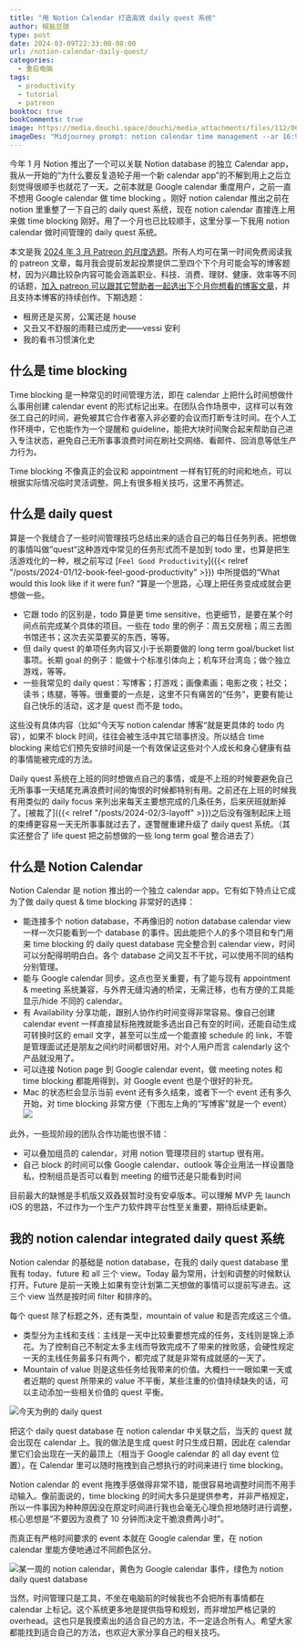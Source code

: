 ```yaml
---
title: "用 Notion Calendar 打造高效 daily quest 系统"
author: 椒盐豆豉
type: post
date: 2024-03-09T22:33:00-08:00
url: /notion-calendar-daily-quest/
categories:
  - 重启电脑
tags:
  - productivity
  - tutorial
  - patreon
booktoc: true
bookComments: true
image: https://media.douchi.space/douchi/media_attachments/files/112/069/271/020/228/708/original/d21683dbf7e74fc9.png
imageDes: "Midjourney prompt: notion calendar time management --ar 16:9"
---
```


今年 1 月 Notion 推出了一个可以关联 Notion database 的独立 Calendar app，我从一开始的“为什么要反复造轮子用一个新 calendar app”的不解到用上之后立刻觉得很顺手也就花了一天。之前本就是 Google calendar 重度用户，之前一直不想用 Google calendar 做 time blocking 。刚好 notion calendar 推出之前在 notion 里重整了一下自己的 daily quest 系统，现在 notion calendar 直接连上用来做 time blocking 刚好。用了一个月也已比较顺手，这里分享一下我用 notion calendar 做时间管理的 daily quest 系统。

<!--more-->

本文是我 [2024 年 3 月 Patreon 的月度选题](https://www.patreon.com/posts/2024-nian-3-yue-97913966)。所有人均可在第一时间免费阅读我的 patreon 文章，每月我会提前发起投票提供二至四个下个月可能会写的博客题材，因为兴趣比较杂内容可能会涵盖职业、科技、消费、理财、健康、效率等不同的话题，[加入 patreon 可以跟其它赞助者一起选出下个月你想看的博客文章](https://www.patreon.com/posts/100083093)，并且支持本博客的持续创作。下期选题：
- 租房还是买房，公寓还是 house
- 又丑又不舒服的雨鞋已成历史——vessi 安利
- 我的看书习惯演化史

## 什么是 time blocking
Time blocking 是一种常见的时间管理方法，即在 calendar 上把什么时间想做什么事用创建 calendar event 的形式标记出来。在团队合作场景中，这样可以有效张工自己的时间，避免被其它合作者塞入非必要的会议而打断专注时间。在个人工作环境中，它也能作为一个提醒和 guideline，能把大块时间聚合起来帮助自己进入专注状态，避免自己无所事事浪费时间在刷社交网络、看邮件、回消息等低生产力行为。

Time blocking 不像真正的会议和 appointment 一样有钉死的时间和地点，可以根据实际情况临时灵活调整。网上有很多相关技巧，这里不再赘述。

## 什么是 daily quest
算是一个我缝合了一些时间管理技巧总结出来的适合自己的每日任务列表。把想做的事情叫做”quest“这种游戏中常见的任务形式而不是加到 todo 里，也算是把生活游戏化的一种，根之前写过 [`Feel Good Productivity`]({{< relref "/posts/2024-01/12-book-feel-good-productivity" >}}) 中所提倡的“What would this look like if it were fun? ”算是一个思路，心理上把任务变成成就会更想做一些。

- 它跟 todo 的区别是，todo 算是更 time sensitive，也更细节，是要在某个时间点前完成某个具体的项目。一些在 todo 里的例子：周五交房租；周三去图书馆还书；这次去买菜要买的东西，等等。
- 但 daily quest 的单项任务内容又小于长期要做的 long term goal/bucket list 事项。长期 goal 的例子：能做十个标准引体向上；机车环台湾岛；做个独立游戏，等等。
- 一些我常见的 daily quest：写博客；打游戏；画像素画；电影之夜；社交；读书；练腿，等等。很重要的一点是，这里不只有痛苦的“任务”，更要有能让自己快乐的活动，这才是 quest 而不是 todo。

这些没有具体内容（比如“今天写 notion calendar 博客“就是更具体的 todo 内容），如果不 block 时间，往往会被生活中其它琐事挤没。所以结合 time blocking 来给它们预先安排时间是一个有效保证这些对个人成长和身心健康有益的事情能被完成的方法。

Daily quest 系统在上班的同时想做点自己的事情，或是不上班的时候要避免自己无所事事一天结尾充满浪费时间的悔恨的时候都特别有用。之前还在上班的时候我有用类似的 daily focus 来列出来每天主要想完成的几条任务，后来厌班就断掉了。[被裁了]({{< relref "/posts/2024-02/3-layoff" >}})之后没有强制起床上班的束缚更容易一天无所事事就过去了，遂警醒重建升级了 daily quest 系统。（其实还整合了 life quest 把之前想做的一些 long term goal 整合进去了）

## 什么是 Notion Calendar
Notion Calendar 是 notion 推出的一个独立 calendar app。它有如下特点让它成为了做 daily quest & time blocking 非常好的选择：
- 能连接多个 notion database，不再像旧的 notion database calendar view 一样一次只能看到一个 database 的事件。因此能把个人的多个项目和专门用来 time blocking 的 daily quest database 完全整合到 calendar view，时间可以分配得明明白白。各个 database 之间又互不干扰，可以使用不同的结构分别管理。
- 能与 Google calendar 同步。这点也至关重要，有了能与现有 appointment & meeting 系统兼容，与外界无缝沟通的桥梁，无需迁移，也有方便的工具能显示/hide 不同的 calendar。
- 有 Availability 分享功能，跟别人协作约时间变得非常容易。像自己创建 calendar event 一样直接鼠标拖拽就能多选出自己有空的时间，还能自动生成可转换时区的 email 文字，甚至可以生成一个能直接 schedule 的 link，不管是管理面试还是朋友之间约时间都很好用。对个人用户而言 calendarly 这个产品就没用了。
- 可以连接 Notion page 到 Google calendar event，做 meeting notes 和 time blocking 都能用得到，对 Google event 也是个很好的补充。
- Mac 的状态栏会显示当前 event 还有多久结束，或者下一个 event 还有多久开始，对 time blocking 非常方便（下图左上角的“写博客”就是一个 event）
![](https://media.douchi.space/douchi/media_attachments/files/112/069/587/018/850/936/original/d3fe853ec735039c.png)

此外，一些现阶段的团队合作功能也很不错：
- 可以叠加组员的 calendar，对用 notion 管理项目的 startup 很有用。
- 自己 block 的时间可以像 Google calendar、outlook 等企业用法一样设置隐私，控制组员是否可以看到 meeting 的细节还是只能看到时间

目前最大的缺憾是手机版又双叒叕暂时没有安卓版本。可以理解 MVP 先 launch iOS 的思路，不过作为一个生产力软件跨平台性至关重要，期待后续更新。

## 我的 notion calendar integrated daily quest 系统
Notion calendar 的基础是 notion database，在我的 daily quest database 里我有 today、future 和 all 三个 view。Today 最为常用，计划和调整的时候默认打开。Future 是前一天晚上如果有空计划第二天想做的事情可以提前写进去。这三个 view 当然是按时间 filter 和排序的。

每个 quest 除了标题之外，还有类型，mountain of value 和是否完成这三个值。
- 类型分为主线和支线：主线是一天中比较重要想完成的任务，支线则是锦上添花。为了控制自己不制定太多主线而导致完成不了带来的挫败感，会硬性规定一天的主线任务最多只有两个，都完成了就是非常有成就感的一天了。
- Mountain of value 则是这些任务给我带来的价值。大概扫一一眼如果一天或者近期的 quest 所带来的 value 不平衡，某些注重的价值持续缺失的话，可以主动添加一些相关价值的 quest 平衡。

![今天为例的 daily quest](https://media.douchi.space/douchi/media_attachments/files/112/069/884/335/466/788/original/2f380c56f5bf492a.png)

把这个 daily quest database 在 notion calendar 中关联之后，当天的 quest 就会出现在 calendar 上。我的做法是生成 quest 时只生成日期，因此在 calendar 里它们会出现在一天的最顶上（相当于 Google calendar 的 all day event 位置）。在 Calendar 里可以随时拖拽到自己想执行的时间来进行 time blocking。

Notion calendar 的 event 拖拽手感做得非常不错，能很容易地调整时间而不用手动输入。像前面说的，time blocking 的时间大多只是提供参考，并非严格规定，所以一件事因为种种原因没在原定时间进行我也会毫无心理负担地随时进行调整，核心思想是“不要因为浪费了 10 分钟而决定干脆浪费两小时”。

而真正有严格时间要求的 event 本就在 Google calendar 里，在 notion calendar 里能方便地通过不同颜色区分。

![某一周的 notion calendar，黄色为 Google calendar 事件，绿色为 notion daily quest database](https://media.douchi.space/douchi/media_attachments/files/112/069/809/249/353/212/original/152cce41cc782225.png)

当然，时间管理只是工具，不坐在电脑前的时候我也不会把所有事情都在 calendar 上标记。这个系统更多地是提供指导和规划，而非增加严格记录的 overhead。这也只是我摸索出的适合自己的方法，不一定适合所有人。希望大家都能找到适合自己的方法，也欢迎大家分享自己的相关技巧。